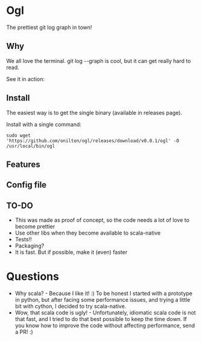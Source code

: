 # Ogl

The prettiest git log graph in town!

## Why

We all love the terminal. git log --graph is cool, but it can get really hard to read.

See it in action:


## Install

The easiest way is to get the single binary (available in releases page).

Install with a single command:

```
sudo wget 'https://github.com/onilton/ogl/releases/download/v0.0.1/ogl' -O /usr/local/bin/ogl
```

## Features

## Config file

## TO-DO

* This was made as proof of concept, so the code needs a lot of love to become prettier
* Use other libs when they become available to scala-native
* Tests!!
* Packaging?
* It is fast. But if possible, make it (even) faster

# Questions

* Why scala? - Because I like it! :) To be honest I started with a prototype in python, but after facing some performance issues, and trying a little bit with cython, I decided to try scala-native.
* Wow, that scala code is ugly! - Unfortunately, idiomatic scala code is not that fast, and I tried to do that best possible to keep the time down. If you know how to improve the code without affecting performance, send a PR! :)
